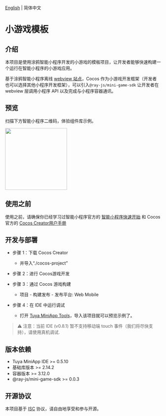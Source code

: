 [English](./README.md) | 简体中文

# 小游戏模板

## 介绍

本项目是使用涂鸦智能小程序开发的小游戏的模板项目，让开发者能够快速构建一个运行在智能小程序的小游戏应用。

基于涂鸦智能小程序离线 [webview 站点](https://developer.tuya.com/cn/miniapp/develop/miniapp/guide/webview)，Cocos 作为小游戏开发框架（开发者也可以选择其他小程序开发框架），可以引入`@ray-js/mini-game-sdk` 让开发者在 webview 层调用小程序 API 以及完成与小程序容器通讯。

## 预览

扫描下方智能小程序二维码，体验组件库示例。

<img src="https://images.tuyacn.com/smart/ui_design_pkg_icon/non-session-user/1744275003fe0ee00031c.png" width="200" height="200">

## 使用之前

使用之前，请确保你已经学习过智能小程序官方的 [智能小程序快速开始](https://developer.tuya.com/cn/miniapp/develop/miniapp/guide/start/smart) 和 Cocos官方的 [Cocos Creator用户手册](https://docs.cocos.com/creator/3.8/manual/zh/getting-started/install/)

## 开发与部署

- 步骤 1：下载 Cocos Creator
  - 并导入“./cocos-project”

- 步骤 2：进行 Cocos游戏开发

- 步骤 3：通过 Cocos 游戏构建
  - 项目 - 构建发布 - 发布平台: Web Mobile

- 步骤 4：在 IDE 中运行调试
  - 打开 [Tuya MiniApp Tools](https://developer.tuya.com/cn/miniapp/devtools/tools)，导入该项目就可以预览示例了。

> ⚠️ 注意：当前 IDE (v0.8.1) 暂不支持移动端 touch 事件（我们将尽快支持），请使用真机调试.

## 版本依赖

- Tuya MiniApp IDE >= 0.5.10
- 基础库版本 >= 2.14.2
- 容器版本 >= 3.12.0
- @ray-js/mini-game-sdk >= 0.0.3

## 开源协议

本项目基于 [ISC](https://zh.wikipedia.org/wiki/ISC%E8%A8%B1%E5%8F%AF%E8%AD%89) 协议，请自由地享受和参与开源。
